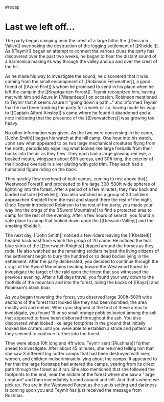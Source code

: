 #recap 
# Last we left off...
The party began camping near the crest of a large hill in the [[Dessarin Valley]] overlooking the destruction of the logging settlement of [[Kheldell]]. As [[Teymir]] began an attempt to connect the various clues the party has discovered over the past two weeks, he began to hear the distant sound of a harmonica making its way through the valley and up and over the crest of the hill.

As he made his way to investigate the sound, he discovered that it was coming from the small encampment of [[Robinson Fellweather]], a good friend of [[Azure Flint]]'s whom he promised to send in his place when he left the camp in the [[Kryptgarden Forest]]. Teymir recognized him, having met with him and Azure in [[Waterdeep]] on occasion. Robinson mentioned to Teymir that it seems Azure it "going down a path..." and informed Teymir that he had been tracking the party for a week or so, having made his way to [[Captain Alford Ainsley]]'s camp where he found it abandoned and a note indicating that the presence of the [[Everwatchers]] was growing too heavy.

No other information was given. As the two were conversing in the camp, [[John Smith]] began his watch at the hill camp. One hour into his watch, John saw what appeared to be two large mechanical creatures flying from the north, periodically expelling what looked like large fireballs from their backs into the air as they flew. They each had a large glowing red eye, a beaked mouth, wingspan about 60ft across, and 30ft long, the exterior of their bodies overlaid in silver plating with gold trim. They each had a humanoid figure riding on the back.

They quickly flew overhead of both camps, coming to rest above the[[ Westwood Forest]] and proceeded to fire large 300-500ft wide spheres of lightning into the forest. After a period of a few minutes, they flew back and landed outside [[Kheldell]]. You also watched as a group of 20 soldiers approached Kheldell from the east and stayed there the rest of the night. Once Teymir introduced Robinson to the rest of the party, you made your way into the crags of the [[Sword Mountains]] to find a protected area to camp for the rest of the evening. After a few hours of search, you found a safe place to camp that looked down upon the [[Dessarin Valley]] and the smoking Kheldell.

The next day, [[John Smith]] noticed a few riders leaving the [[Kheldell]] headed back east from which the group of 20 came. He noticed the teal blue skirts of the [[Everwatch Knights]] draped around the horses as they rode. He also watched as the remaining soldiers helped the living citizens of the settlement begin to bury the hundred or so dead bodies lying in the settlement. After the party deliberated, you decided to continue through the crags of the Sword Mountains heading toward the Westwood Forest to investigate the target of the raid upon the forest that you witnessed the previous evening. After a full days travel, you found your way down to the foothills of the mountain and into the forest, riding the backs of [[Kaya]] and Robinson's black boar.

As you began traversing the forest, you observed large 300ft-500ft wide sections of the forest that looked like they had been bombed; the area mostly ash and ember. When you stopped at the first of these areas to investigate, you found 15 or so small orange pebbles buried among the ash that appeared to have been disbursed throughout the ash. You also discovered what looked like large footprints in the ground that initially looked like craters until you were able to establish a stride and pattern as they seemed to continue further into the forest.

They were about 10ft long and 4ft wide. Teymir sent [[Rushnaa]] further ahead to investigate. After about 45 minutes, she returned telling him that she saw 3 different log cutter camps that had been destroyed with men, women, and children indiscriminately lying about the camps. It appeared to her that the large footsteps had entered the camps, veering from its direct path through the forest as it ran. She also mentioned that she followed the footprints to the end, near the middle of the forest where she saw a "large creature" and then immediately turned around and left. And that's where we pick up. You are in the Westwood Forest as the sun is setting and darkness is coming upon you and Teymir has just received the message from Rushnaa.